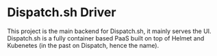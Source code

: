 # Dispatch.sh Driver

This project is the main backend for Dispatch.sh, it mainly serves the UI. Dispatch.sh is a fully container based PaaS built on top of Helmet and Kubenetes (in the past on Dispatch, hence the name).